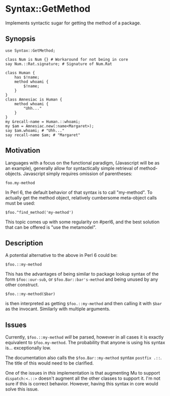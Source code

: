 # Syntax::GetMethod

Implements syntactic sugar for getting the method of a package.

## Synopsis

    use Syntax::GetMethod;

    class Num is Num {} # Workaround for not being in core
    say Num.::Rat.signature; # Signature of Num.Rat

    class Human {
        has $!name;
        method whoami {
            $!name;
        }
    }
    class Amnesiac is Human {
        method whoami {
            "Uhh..."
        }
    }
    my &recall-name = Human.::whoami;
    my $am = Amnesiac.new(:name<Margaret>);
    say $am.whoami; # "Uhh..."
    say recall-name $am; # "Margaret"

## Motivation

Languages with a focus on the functional paradigm, (Javascript will be as an
example), generally allow for syntactically simple retrieval of method-objects.
Javascript simply requires omission of parentheses:

    foo.my-method

In Perl 6, the default behavior of that syntax is to call "my-method". To
actually get the method object, relatively cumbersome meta-object calls must be
used:

    $foo.^find_method('my-method')

This topic comes up with some regularity on #perl6, and the best solution that
can be offered is "use the metamodel".

## Description

A potential alternative to the above in Perl 6 could be:

    $foo.::my-method

This has the advantages of being similar to package lookup syntax of the form
`$foo::our-sub`, or `$foo.Bar::bar's-method` and being unused by any other construct.

    $foo.::my-method($bar)

is then interpreted as getting `$foo.::my-method` and then calling it with
`$bar` as the invocant. Similarly with multiple arguments.

## Issues

Currently, `$foo.::my-method` *will* be parsed, however in all cases it is
exactly equivalent to `$foo.my-method`. The probability that anyone is using
his syntax is... exceptionally low.

The documentation also calls the `$foo.Bar::my-method` syntax `postfix .::`.
The title of this would need to be clarified.

One of the issues in *this* implementation is that augmenting Mu to support
`dispatch:<.::>` doesn't augment all the other classes to support it. I'm not
sure if this is correct behavior. However, having this syntax in core would
solve this issue.
